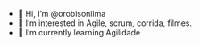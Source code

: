 - 👋 Hi, I’m @orobisonlima
- 👀 I’m interested in Agile, scrum, corrida, filmes.
- 🌱 I’m currently learning Agilidade

<!---
orobisonlima/orobisonlima is a ✨ special ✨ repository because its `README.md` (this file) appears on your GitHub profile.
You can click the Preview link to take a look at your changes.
--->

